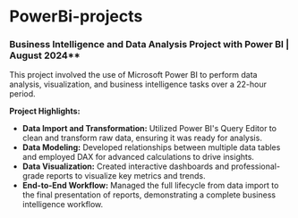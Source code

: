 # PowerBi-projects

### Business Intelligence and Data Analysis Project with Power BI | August 2024**

This project involved the use of Microsoft Power BI to perform data analysis, visualization, and business intelligence tasks over a 22-hour period.

**Project Highlights:**

- **Data Import and Transformation:** Utilized Power BI's Query Editor to clean and transform raw data, ensuring it was ready for analysis.
- **Data Modeling:** Developed relationships between multiple data tables and employed DAX for advanced calculations to drive insights.
- **Data Visualization:** Created interactive dashboards and professional-grade reports to visualize key metrics and trends.
- **End-to-End Workflow:** Managed the full lifecycle from data import to the final presentation of reports, demonstrating a complete business intelligence workflow.
